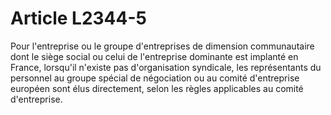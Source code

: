 # Article L2344-5

Pour l'entreprise ou le groupe d'entreprises de dimension communautaire dont le siège social ou celui de l'entreprise dominante est implanté en France, lorsqu'il n'existe pas d'organisation syndicale, les représentants du personnel au groupe spécial de négociation ou au comité d'entreprise européen sont élus directement, selon les règles applicables au comité d'entreprise.